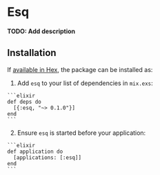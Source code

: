# Esq

**TODO: Add description**

## Installation

If [available in Hex](https://hex.pm/docs/publish), the package can be installed as:

  1. Add `esq` to your list of dependencies in `mix.exs`:

    ```elixir
    def deps do
      [{:esq, "~> 0.1.0"}]
    end
    ```

  2. Ensure `esq` is started before your application:

    ```elixir
    def application do
      [applications: [:esq]]
    end
    ```

